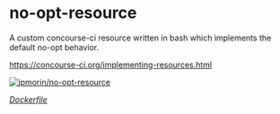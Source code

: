 # no-opt-resource
A custom concourse-ci resource written in bash which implements the default no-opt behavior.

https://concourse-ci.org/implementing-resources.html

[![jpmorin/no-opt-resource](http://dockeri.co/image/jpmorin/no-opt-resource)](https://hub.docker.com/r/jpmorin/no-opt-resource/)

[_Dockerfile_](https://github.com/jpmorin/no-opt-resource/blob/master/Dockerfile)
